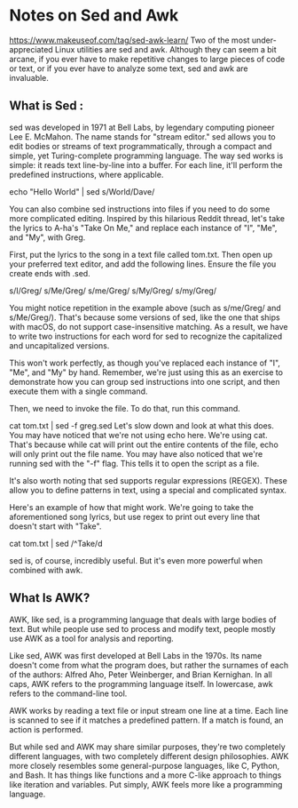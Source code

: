 # Notes on Sed and Awk
<https://www.makeuseof.com/tag/sed-awk-learn/>
Two of the most under-appreciated Linux utilities are sed and awk.
Although they can seem a bit arcane, if you ever have to make repetitive changes to large pieces of code or text,
or if you ever have to analyze some text, sed and awk are invaluable.

## What is Sed :

sed was developed in 1971 at Bell Labs, by legendary computing pioneer Lee E. McMahon.
The name stands for "stream editor." sed allows you to edit bodies or streams of text programmatically,
through a compact and simple, yet Turing-complete programming language.
The way sed works is simple: it reads text line-by-line into a buffer. For each line,
it'll perform the predefined instructions, where applicable.

echo "Hello World" | sed s/World/Dave/

You can also combine sed instructions into files if you need to do some more complicated editing.
Inspired by this hilarious Reddit thread, let's take the lyrics to A-ha's "Take On Me," and replace each instance of "I", "Me", and "My", with Greg.

First, put the lyrics to the song in a text file called tom.txt. Then open up your preferred text editor,
and add the following lines. Ensure the file you create ends with .sed.

s/I/Greg/
s/Me/Greg/
s/me/Greg/
s/My/Greg/
s/my/Greg/

You might notice repetition in the example above (such as s/me/Greg/ and s/Me/Greg/).
That's because some versions of sed, like the one that ships with macOS, do not support case-insensitive matching.
As a result, we have to write two instructions for each word for sed to recognize the capitalized and uncapitalized versions.

This won't work perfectly, as though you've replaced each instance of "I", "Me", and "My" by hand.
Remember, we're just using this as an exercise to demonstrate how you can group sed instructions into one script, and then execute them with a single command.

Then, we need to invoke the file. To do that, run this command.

cat tom.txt | sed -f greg.sed
Let's slow down and look at what this does. You may have noticed that we're not using echo here.
We're using cat. That's because while cat will print out the entire contents of the file, echo will only print out the file name.
You may have also noticed that we're running sed with the "-f" flag. This tells it to open the script as a file.

It's also worth noting that sed supports regular expressions (REGEX). These allow you to define patterns in text, using a special and complicated syntax.

Here's an example of how that might work. We're going to take the aforementioned song lyrics, but use regex to print out every line that doesn't start with "Take".

cat tom.txt | sed /^Take/d

sed is, of course, incredibly useful. But it's even more powerful when combined with awk.

## What Is AWK?

AWK, like sed, is a programming language that deals with large bodies of text.
But while people use sed to process and modify text, people mostly use AWK as a tool for analysis and reporting.

Like sed, AWK was first developed at Bell Labs in the 1970s.
Its name doesn't come from what the program does, but rather the surnames of each of the authors:
Alfred Aho, Peter Weinberger, and Brian Kernighan. In all caps, AWK refers to the programming language itself.
In lowercase, awk refers to the command-line tool.

AWK works by reading a text file or input stream one line at a time. 
Each line is scanned to see if it matches a predefined pattern. If a match is found, an action is performed.

But while sed and AWK may share similar purposes, they're two completely different languages,
with two completely different design philosophies. AWK more closely resembles some general-purpose languages,
like C, Python, and Bash. It has things like functions and a more C-like approach to things like iteration and variables.
Put simply, AWK feels more like a programming language.
